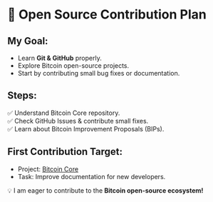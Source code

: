 # 🚀 Open Source Contribution Plan  
## My Goal:  
- Learn **Git & GitHub** properly.  
- Explore Bitcoin open-source projects.  
- Start by contributing small bug fixes or documentation.  

## Steps:  
✅ Understand Bitcoin Core repository.  
✅ Check GitHub Issues & contribute small fixes.  
✅ Learn about Bitcoin Improvement Proposals (BIPs).  

## First Contribution Target:  
- Project: [Bitcoin Core](https://github.com/bitcoin/bitcoin)  
- Task: Improve documentation for new developers.  

💡 I am eager to contribute to the **Bitcoin open-source ecosystem!**  
